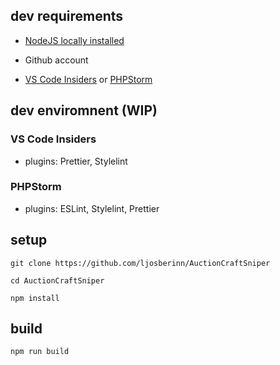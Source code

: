 ## dev requirements

- [NodeJS locally installed](https://nodejs.org/en/download/)
- Github account

- [VS Code Insiders](https://code.visualstudio.com/insiders/) or [PHPStorm](https://www.jetbrains.com/phpstorm/download/#section=windows)

## dev enviromnent (WIP)

### VS Code Insiders
- plugins: Prettier, Stylelint

### PHPStorm
- plugins: ESLint, Stylelint, Prettier

## setup

`git clone https://github.com/ljosberinn/AuctionCraftSniper`

`cd AuctionCraftSniper`

`npm install`

## build

`npm run build`